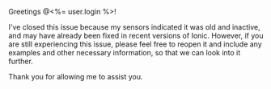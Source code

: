 Greetings @<%= user.login %>!

I've closed this issue because my sensors indicated it was old and inactive, and may have already been fixed in recent versions of Ionic. However, if you are still experiencing this issue, please feel free to reopen it and include any examples and other necessary information, so that we can look into it further.

Thank you for allowing me to assist you.
